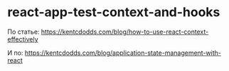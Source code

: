 # react-app-test-context-and-hooks

По статье: https://kentcdodds.com/blog/how-to-use-react-context-effectively

И по: https://kentcdodds.com/blog/application-state-management-with-react
